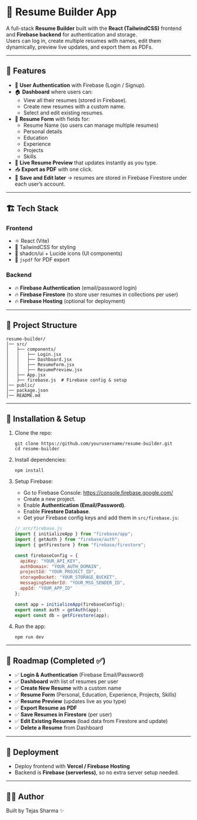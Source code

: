 # 📄 Resume Builder App

A full-stack **Resume Builder** built with the **React (TailwindCSS)** frontend and **Firebase backend** for authentication and storage.  
Users can log in, create multiple resumes with names, edit them dynamically, preview live updates, and export them as PDFs.  

---

## 🚀 Features
- 🔐 **User Authentication** with Firebase (Login / Signup).  
- 🏠 **Dashboard** where users can:
  - View all their resumes (stored in Firebase).  
  - Create new resumes with a custom name.  
  - Select and edit existing resumes.  
- 📝 **Resume Form** with fields for:
  - Resume Name (so users can manage multiple resumes)  
  - Personal details  
  - Education  
  - Experience  
  - Projects  
  - Skills  
- 👀 **Live Resume Preview** that updates instantly as you type.  
- 📥 **Export as PDF** with one click.  
- 💾 **Save and Edit later** → resumes are stored in Firebase Firestore under each user’s account.  

---

## 🏗️ Tech Stack

### **Frontend**
- ⚛️ React (Vite)  
- 🎨 TailwindCSS for styling  
- 🧩 shadcn/ui + Lucide icons (UI components)  
- 📄 `jspdf` for PDF export  

### **Backend**
- 🔥 **Firebase Authentication** (email/password login)  
- 🔥 **Firebase Firestore** (to store user resumes in collections per user)  
- 🔥 **Firebase Hosting** (optional for deployment)  

---

## 📂 Project Structure
```
resume-builder/
│── src/
│   ├── components/
│   │   ├── Login.jsx
│   │   ├── Dashboard.jsx
│   │   ├── ResumeForm.jsx
│   │   ├── ResumePreview.jsx
│   ├── App.jsx
│   ├── firebase.js  # Firebase config & setup
│── public/
│── package.json
│── README.md
```

---

## 🔧 Installation & Setup
1. Clone the repo:
   ```
   git clone https://github.com/yourusername/resume-builder.git
   cd resume-builder
   ```

2. Install dependencies:
   ```
   npm install
   ```

3. Setup Firebase:
   - Go to Firebase Console: https://console.firebase.google.com/  
   - Create a new project.  
   - Enable **Authentication (Email/Password)**.  
   - Enable **Firestore Database**.  
   - Get your Firebase config keys and add them in `src/firebase.js`:  

   ```js
   // src/firebase.js
   import { initializeApp } from "firebase/app";
   import { getAuth } from "firebase/auth";
   import { getFirestore } from "firebase/firestore";

   const firebaseConfig = {
     apiKey: "YOUR_API_KEY",
     authDomain: "YOUR_AUTH_DOMAIN",
     projectId: "YOUR_PROJECT_ID",
     storageBucket: "YOUR_STORAGE_BUCKET",
     messagingSenderId: "YOUR_MSG_SENDER_ID",
     appId: "YOUR_APP_ID"
   };

   const app = initializeApp(firebaseConfig);
   export const auth = getAuth(app);
   export const db = getFirestore(app);
   ```

4. Run the app:
   ```
   npm run dev
   ```

---

## 📝 Roadmap (Completed ✅)

- ✅ **Login & Authentication** (Firebase Email/Password)  
- ✅ **Dashboard** with list of resumes per user  
- ✅ **Create New Resume** with a custom name  
- ✅ **Resume Form** (Personal, Education, Experience, Projects, Skills)  
- ✅ **Resume Preview** (updates live as you type)  
- ✅ **Export Resume as PDF**  
- ✅ **Save Resumes in Firestore** (per user)  
- ✅ **Edit Existing Resumes** (load data from Firestore and update)  
- ✅ **Delete a Resume** from Dashboard  

---

## 📌 Deployment
- Deploy frontend with **Vercel / Firebase Hosting**  
- Backend is **Firebase (serverless)**, so no extra server setup needed.  

---

## 👨‍💻 Author
Built by Tejas Sharma ✨  

